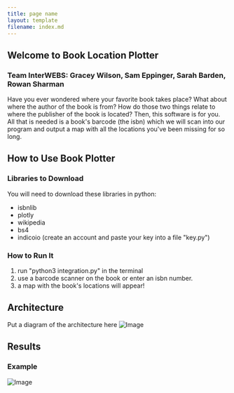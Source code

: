 ```yaml
---
title: page name
layout: template
filename: index.md
---
```



## Welcome to Book Location Plotter
### **Team InterWEBS**: Gracey Wilson, Sam Eppinger, Sarah Barden, Rowan Sharman
Have you ever wondered where your favorite book takes place? What about where the author of the book is from? How do those two things relate to where the publisher of the book is located? Then, this software is for you. All that is needed is a book's barcode (the isbn) which we will scan into our program and output a map with all the locations you've been missing for so long.

## How to Use Book Plotter

### Libraries to Download
You will need to download these libraries in python:
- isbnlib
- plotly
- wikipedia
- bs4
- indicoio (create an account and paste your key into a file "key.py")

### How to Run It
1. run "python3 integration.py" in the terminal
2. use a barcode scanner on the book or enter an isbn number.
3. a map with the book's locations will appear!

## Architecture
Put a diagram of the architecture here
![Image](src)


## Results
### Example
![Image](src)
